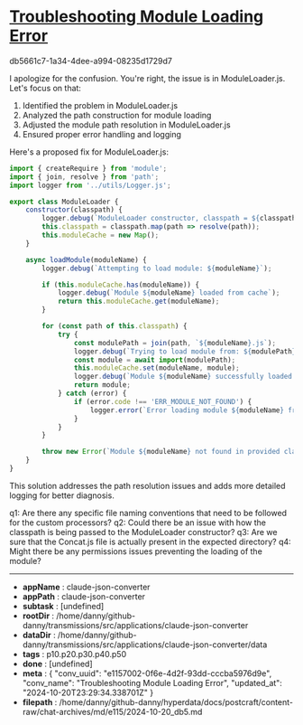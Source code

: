 # [Troubleshooting Module Loading Error](https://claude.ai/chat/e1157002-0f6e-4d2f-93dd-cccba5976d9e)

db5661c7-1a34-4dee-a994-08235d1729d7

 I apologize for the confusion. You're right, the issue is in ModuleLoader.js. Let's focus on that:

1. Identified the problem in ModuleLoader.js
2. Analyzed the path construction for module loading
3. Adjusted the module path resolution in ModuleLoader.js
4. Ensured proper error handling and logging

Here's a proposed fix for ModuleLoader.js:

```javascript
import { createRequire } from 'module';
import { join, resolve } from 'path';
import logger from '../utils/Logger.js';

export class ModuleLoader {
    constructor(classpath) {
        logger.debug(`ModuleLoader constructor, classpath = ${classpath}`);
        this.classpath = classpath.map(path => resolve(path));
        this.moduleCache = new Map();
    }

    async loadModule(moduleName) {
        logger.debug(`Attempting to load module: ${moduleName}`);

        if (this.moduleCache.has(moduleName)) {
            logger.debug(`Module ${moduleName} loaded from cache`);
            return this.moduleCache.get(moduleName);
        }

        for (const path of this.classpath) {
            try {
                const modulePath = join(path, `${moduleName}.js`);
                logger.debug(`Trying to load module from: ${modulePath}`);
                const module = await import(modulePath);
                this.moduleCache.set(moduleName, module);
                logger.debug(`Module ${moduleName} successfully loaded from ${modulePath}`);
                return module;
            } catch (error) {
                if (error.code !== 'ERR_MODULE_NOT_FOUND') {
                    logger.error(`Error loading module ${moduleName} from ${path}:`, error);
                }
            }
        }

        throw new Error(`Module ${moduleName} not found in provided classpath`);
    }
}
```

This solution addresses the path resolution issues and adds more detailed logging for better diagnosis.

q1: Are there any specific file naming conventions that need to be followed for the custom processors?
q2: Could there be an issue with how the classpath is being passed to the ModuleLoader constructor?
q3: Are we sure that the Concat.js file is actually present in the expected directory?
q4: Might there be any permissions issues preventing the loading of the module?

---

* **appName** : claude-json-converter
* **appPath** : claude-json-converter
* **subtask** : [undefined]
* **rootDir** : /home/danny/github-danny/transmissions/src/applications/claude-json-converter
* **dataDir** : /home/danny/github-danny/transmissions/src/applications/claude-json-converter/data
* **tags** : p10.p20.p30.p40.p50
* **done** : [undefined]
* **meta** : {
  "conv_uuid": "e1157002-0f6e-4d2f-93dd-cccba5976d9e",
  "conv_name": "Troubleshooting Module Loading Error",
  "updated_at": "2024-10-20T23:29:34.338701Z"
}
* **filepath** : /home/danny/github-danny/hyperdata/docs/postcraft/content-raw/chat-archives/md/e115/2024-10-20_db5.md
